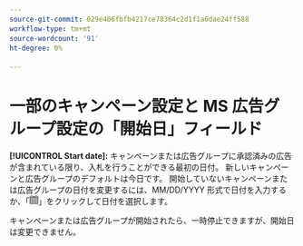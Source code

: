 ```yaml
---
source-git-commit: 029e406fbfb4217ce78364c2d1f1a6dae24ff588
workflow-type: tm+mt
source-wordcount: '91'
ht-degree: 0%

---
```

# 一部のキャンペーン設定と MS 広告グループ設定の「開始日」フィールド

**[!UICONTROL Start date]:** キャンペーンまたは広告グループに承認済みの広告が含まれている限り、入札を行うことができる最初の日付。 新しいキャンペーンと広告グループのデフォルトは今日です。 開始していないキャンペーンまたは広告グループの日付を変更するには、MM/DD/YYYY 形式で日付を入力するか、「![&#x200B; カレンダー &#x200B;](/help/search-social-commerce/assets/calendar.png)」をクリックして日付を選択します。

キャンペーンまたは広告グループが開始されたら、一時停止できますが、開始日は変更できません。
